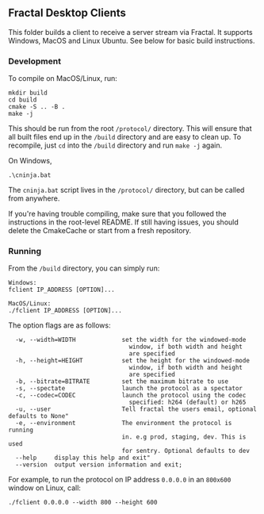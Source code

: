 ## Fractal Desktop Clients

This folder builds a client to receive a server stream via Fractal. It supports Windows, MacOS and Linux Ubuntu. See below for basic build instructions.

### Development

To compile on MacOS/Linux, run:

```
mkdir build
cd build
cmake -S .. -B .
make -j
```

This should be run from the root `/protocol/` directory. This will ensure that all built files end up in the `/build` directory and are easy to clean up. To recompile, just `cd` into the `/build` directory and run `make -j` again.

On Windows,

```
.\cninja.bat
```

The `cninja.bat` script lives in the `/protocol/` directory, but can be called from anywhere.

If you're having trouble compiling, make sure that you followed the instructions in the root-level README. If still having issues, you should delete the CmakeCache or start from a fresh repository.

### Running

From the `/build` directory, you can simply run:

```
Windows:
fclient IP_ADDRESS [OPTION]...

MacOS/Linux:
./fclient IP_ADDRESS [OPTION]...
```

The option flags are as follows:

```
  -w, --width=WIDTH             set the width for the windowed-mode
                                  window, if both width and height
                                  are specified
  -h, --height=HEIGHT           set the height for the windowed-mode
                                  window, if both width and height
                                  are specified
  -b, --bitrate=BITRATE         set the maximum bitrate to use
  -s, --spectate                launch the protocol as a spectator
  -c, --codec=CODEC             launch the protocol using the codec
                                  specified: h264 (default) or h265
  -u, --user                    Tell fractal the users email, optional defaults to None"
  -e, --environment             The environment the protocol is running
                                in. e.g prod, staging, dev. This is used
                                for sentry. Optional defaults to dev
  --help     display this help and exit"
  --version  output version information and exit;
```

For example, to run the protocol on IP address `0.0.0.0` in an `800x600` window on Linux, call:

```
./fclient 0.0.0.0 --width 800 --height 600
```
